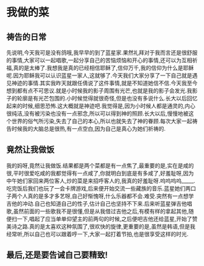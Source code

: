 # 我做的菜

## 祷告的日常

先说明,今天我可是没有鸽哦,我早早的到了蓝星家.果然礼拜对于我而言还是很舒服的事情,大家可以一起唱歌,一起分享自己的苦恼烦恼和开心的事情,还可以为互相祈福,真的是太棒了.我想我是真的已经相信耶稣了,信仰万千,我的信仰为什么是耶稣呢.因为耶稣我可以认识蓝星一家人,这就够了.今天我们大家分享了一下自己就是遇见神迹的事情.其实我昨天就跟任倩说了这件事情,就是不知道她信不信.今天我至今想到都有点不可思议.就是小时候我的影子周围有光芒,也就是我的影子会发光.我影子的轮廓是有光芒包围的.小时候觉得就很奇怪,但是也没有多说什么.长大以后回忆起来的时候,细思恐怖.这大概就是神迹吧.我觉得是,因为小时候人都是通灵的,内心很纯洁,没有被污染也没有一点邪念,所以可以得到神的照顾.长大以后,慢慢地被这个世界的俗气所污染,失去了自己的本心,所以也就失去了神的眷顾.每次大家一起祷告时候我的大脑总是很热,有一点空白,因为自己是真心为她们祈祷的.

## 竟然让我做饭

我的妈呀,竟然让我做饭.结果都是两个菜都是有一点焦了,最重要的是,实在是咸的很,平时很爱吃咸的我都觉得有一点咸了,你就明白到底是有多咸了,好羞耻呀,因为中午她们家回来两位客人,炒的菜是来招呼客人的,我真的好羞耻呀.呜呜呜呜_____.吃完饭后我们也玩了一会卡牌游戏,后来便开始交流一些藏族的音乐.蓝星她们两口子两个人真的是多才多艺呀,自己好惭愧呀,什么乐器都不会.难受.突然有一点想学吉他的冲动.自己也知道自己的性子,估计自己也坚持不下来.后来听蓝星弹吉他唱歌,虽然前面的一些歌我不是很懂,但是从我借过吉他之后,有模有样的拿起其他,随便扫一下,唱起了应当单单仰望主的前两句的时候,之后便吧吉他还给蓝星,开始了赞美诗之路.真的是太喜欢这种氛围了,很欢快的旋律,更重要的是,虽然是韩语,但是我经常听,所以自己也可以跟着哼一下,大家一起打着节拍,也是很享受这样的时光.

## 最后,还是要告诫自己要精致!
